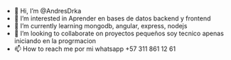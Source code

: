 - 👋 Hi, I’m @AndresDrka
- 👀 I’m interested in  Aprender en bases de datos backend y frontend
- 🌱 I’m currently learning  mongodb, angular, express, nodejs
- 💞️ I’m looking to collaborate on  proyectos pequeños soy tecnico  apenas iniciando en la progrmacion 
- 📫 How to reach me por mi whatsapp  +57 311 861 12  61

<!---
AndresDrka/AndresDrka is a ✨ special ✨ repository because its `README.md` (this file) appears on your GitHub profile.
You can click the Preview link to take a look at your changes.
--->
